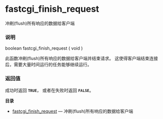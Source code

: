 fastcgi\_finish\_request
========================

冲刷(flush)所有响应的数据给客户端

### 说明

<span class="type">boolean</span> <span
class="methodname">fastcgi\_finish\_request</span> ( <span
class="methodparam">void</span> )

此函数冲刷(flush)所有响应的数据给客户端并结束请求。
这使得客户端结束连接后，需要大量时间运行的任务能够继续运行。

### 返回值

成功时返回 **`TRUE`**， 或者在失败时返回 **`FALSE`**。

**目录**

-   [fastcgi\_finish\_request](/ref/fpm.html#fastcgi_finish_request) —
    冲刷(flush)所有响应的数据给客户端
